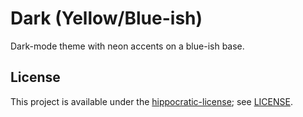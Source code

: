 # Dark (Yellow/Blue-ish)

Dark-mode theme with neon accents on a blue-ish base.

## License

This project is available under the [hippocratic-license](https://github.com/EthicalSource/hippocratic-license); see [LICENSE](LICENSE).
